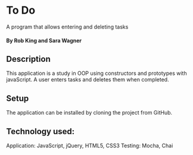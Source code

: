 # To Do

A program that allows entering and deleting tasks

#### By Rob King and Sara Wagner

## Description
This application is a study in OOP using constructors and prototypes with javaScript. A user enters tasks and deletes them when completed.

## Setup
The application can be installed by cloning the project from GitHub.

## Technology used:
Application: JavaScript, jQuery, HTML5, CSS3
Testing: Mocha, Chai

